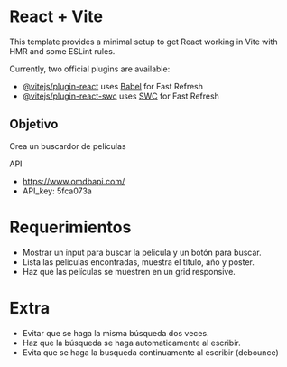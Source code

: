 # React + Vite

This template provides a minimal setup to get React working in Vite with HMR and some ESLint rules.

Currently, two official plugins are available:

- [@vitejs/plugin-react](https://github.com/vitejs/vite-plugin-react/blob/main/packages/plugin-react/README.md) uses [Babel](https://babeljs.io/) for Fast Refresh
- [@vitejs/plugin-react-swc](https://github.com/vitejs/vite-plugin-react-swc) uses [SWC](https://swc.rs/) for Fast Refresh

## Objetivo

Crea un buscardor de películas

API

- https://www.omdbapi.com/
- API_key: 5fca073a

# Requerimientos

- Mostrar un input para buscar la pelicula y un botón para buscar.
- Lista las peliculas encontradas, muestra el titulo, año y poster.
- Haz que las películas se muestren en un grid responsive.

# Extra

- Evitar que se haga la misma búsqueda dos veces.
- Haz que la búsqueda se haga automaticamente al escribir.
- Evita que se haga la busqueda continuamente al escribir (debounce)
